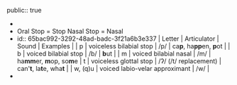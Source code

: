 public:: true

-
- Oral Stop = Stop
  Nasal Stop = Nasal
- id:: 65bac992-3292-48ad-badc-3f21a6b3e337
  | Letter | Articulator | Sound | Examples |
  | p | voiceless bilabial stop | /p/ |  ca**p**, ha**pp**en, **p**ot |
  | b | voiced bilabial stop | /b/ | **b**ut |
  | m | voiced bilabial nasal | /m/ | ha**mm**er, **m**op, so**m**e
  | t | voiceless glottal stop | /ʔ/ (/t/ replacement) | can'**t**, la**t**e, wha**t** |
  | w, (q)u | voiced labio-velar approximant | /w/ |
-